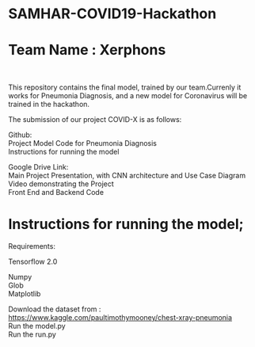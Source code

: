 # SAMHAR-COVID19-Hackathon

<h1> Team Name : Xerphons </h1><BR>

This repository contains the final model, trained by our team.Currenly it works for Pneumonia Diagnosis, and a new model for Coronavirus will be trained in the hackathon.

The submission of our project COVID-X is as follows:

Github:<BR>
Project Model Code for Pneumonia Diagnosis<BR>
Instructions for running the model<BR>

Google Drive Link:<BR>
Main Project Presentation, with CNN architecture and Use Case Diagram<BR>
Video demonstrating the Project<BR>
Front End and Backend Code<br>






<html>
<h1> Instructions for running the model;</h1>

Requirements:<BR>

Tensorflow 2.0<BR>

Numpy<BR>
Glob<BR>
Matplotlib<BR>
  
  Download the dataset from : https://www.kaggle.com/paultimothymooney/chest-xray-pneumonia<BR>
  Run the model.py <BR>
  Run the run.py<BR>

  
</html>
